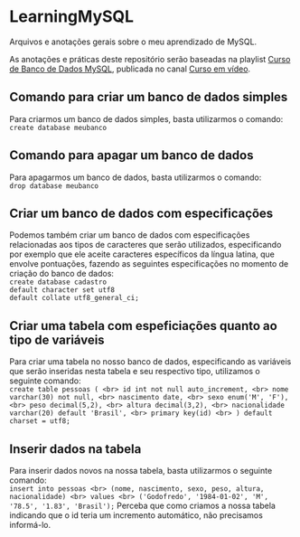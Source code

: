 # LearningMySQL
 Arquivos e anotações gerais sobre o meu aprendizado de MySQL. 

 As anotações e práticas deste repositório serão baseadas na playlist [Curso de Banco de Dados MySQL](https://youtube.com/playlist?list=PLHz_AreHm4dkBs-795Dsgvau_ekxg8g1r&si=RLA6Cnr-SxkPjpWh), publicada no canal [Curso em vídeo](https://www.youtube.com/c/CursoemV%C3%ADdeo).

 ## Comando para criar um banco de dados simples
 Para criarmos um banco de dados simples, basta utilizarmos o comando: <br>
 `create database meubanco`

## Comando para apagar um banco de dados
 Para apagarmos um banco de dados, basta utilizarmos o comando: <br>
 `drop database meubanco`

 ## Criar um banco de dados com especificações
 Podemos também criar um banco de dados com especificações relacionadas aos tipos de caracteres que serão utilizados, especificando por exemplo que ele aceite caracteres específicos da língua latina, que envolve pontuações, fazendo as seguintes especificações no momento de criação do banco de dados: <br>
 `create database cadastro` <br>
`default character set utf8` <br>
`default collate utf8_general_ci;`

## Criar uma tabela com espeficiações quanto ao tipo de variáveis
Para criar uma tabela no nosso banco de dados, especificando as variáveis que serão inseridas nesta tabela e seu respectivo tipo, utilizamos o seguinte comando: <br>
`create table pessoas ( <br>
id int not null auto_increment, <br>
nome varchar(30) not null, <br>
nascimento date, <br>
sexo enum('M', 'F'), <br>
peso decimal(5,2), <br>
altura decimal(3,2), <br>
nacionalidade varchar(20) default 'Brasil', <br>
primary key(id) <br>
) default charset = utf8;`

## Inserir dados na tabela
Para inserir dados novos na nossa tabela, basta utilizarmos o seguinte comando: <br>
`insert into pessoas <br>
(nome, nascimento, sexo, peso, altura, nacionalidade) <br>
values <br>
('Godofredo', '1984-01-02', 'M', '78.5', '1.83', 'Brasil');`
Perceba que como criamos a nossa tabela indicando que o id teria um incremento automático, não precisamos informá-lo. 
